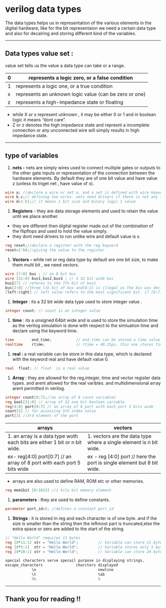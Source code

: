 # verilog data types

The data types helps us in representation of the various elements in the digital hardware, like for the bit representaion we need a certain data type and also for decalring and storing different kind of the variables.

---

## Data types value set :

value set tells us the value a data type can take or a range.

| 0 | represents a logic zero, or a false condition |
| --- | --- |
| 1 | represents a logic one, or a true condition |
| x | represents an unknown logic value (can be zero or one) |
| z | represents a high-impedance state or floating  |


- while X or x represent unknown , it may be either 0 or 1 and in boolean logic it means “dont care”.
- Z or z denotes the high impedance state and represnt a incomplete connection or any unconnected wire will simply results in high impedance state.

---

## type of variables

1. **nets -** nets are simply wires used to connect multiple gates or outputs to the other gate inputs or representation of the connection between the hardware elements. By default they are of one bit value and have value z (unless its triget net , have value of x).

```verilog
wire a; //declare a wire or net a, and a net is defined with wire keyword.
wire b,c;// defining two wires. nets need drivers if there is not any then it takes value z.
wire d=1'b1;// it means 1 bit size and binary logic 1 value
```

1. **Registers** - they are data storage elements and used to retain the value until we place another. 
- they are different then digital register made out of the combination of the flipflops and used to hold the value simply.
- they dont need drivers to run unlike wire and default value is x.

```verilog
reg reset;//declare a register with the reg keyword
reset=1'b0;//giving the value to the register
```

1. **Vectors -** while net or reg data type by default are one bit size, to make them multi bit , we need vectors.

```verilog
wire [7:0] bus ; // an 8 bit bus 
wire [31:0] bus1,bus2,bus3 ; // 3 32 bit wide bus 
bus1[7] // referes to the 7th bit of bus1 
bus[2:0] //three lsb bit of bus and[0:2] is illegal as the bus was declared [high : low]
[left:right] // left value refers to the most significant bit. if [0:7], that means 0 is the msb
```

1. **Integer** : its a 32 bit wide data type used to store integer value .

```verilog
integer count; // count is an integer value 
```

1. **time** : its a unsigned 64bit wide and  is  used to store the simulation time as the verilog simulation is done with respect to the simluation time and declare using the keyword time.

```verilog
time        end_time;           // end_time can be stored a time value like 50ns
realtime    rtime;              // rtime = 40.25ps, this one stores time as floating value
```

1. **real :** a real variable can be store in this data type, which is declared with the keyword real and have default value 0.

```verilog
real  float; // float  is a real value 
```

1. **Array** : they are allowed for the reg,integer, time and vector register data types. and arent allowed for the real varibles. and multidimensional array arent permitted in verilog.

```verilog
integer count[0:7];//an array of 8 count variables
reg bool[31:0] // array of 32 one bit boolean variable
reg[4:0] port[0:7] // an array of 8 port with each port 5 bits wide
count[5] // for accessing 5th index value
port[3] //3rd element of the port 
```

| arrays  | vectors |
| --- | --- |
| 1. an array is a data type woth each bits are either 1 bit or n bit wide. | 1. vectors are the data type where a single element is n bit wide. |
| ex- reg[4:0] port[0:7] // an array of 8 port with each port 5 bits wide | ex - reg [4:0] port // here the port is single element but 8 bit wide. |
- arrays are also used to define RAM, ROM  etc or other memories.

```verilog
reg mem1bit [0:1023] //1 kilo bit memory element
```

1. **parameters** : they are used to define constants.

```verilog
parameter port_id=5; //defines a constant port_id
```

1. **Strings** : it is stored in reg and each character is of one byte. and if the size is smaller than the string then the leftmost part is truncated,else the extra space or zero are added to the start of the string.

```verilog
// "Hello World" requires 11 bytes
reg [8*11:1] str = "Hello World";         // Variable can store 11 bytes, str = "Hello World"
reg [8*5:1]  str = "Hello World";         // Variable stores only 5 bytes (rest is truncated), str = "World"
reg [8*20:1] str = "Hello World";         // Variable can store 20 bytes (rest is padded with zeros), str = "         Hello World"

special characters serve specail purpose in displaying strings.
escape_characters               charcters displayed
			\n                            newline
			\t                            tab
			%%                            %
```

---
## Thank you for reading !!